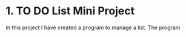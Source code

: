 
# 1. TO DO List Mini Project
In this project I have created a program to manage a list. The program 